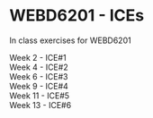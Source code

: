 # WEBD6201 - ICEs
In class exercises for WEBD6201

Week 2 - ICE#1 </br>
Week 4 - ICE#2 </br>
Week 6 - ICE#3 </br>
Week 9 - ICE#4 </br>
Week 11 - ICE#5 </br>
Week 13 - ICE#6 </br>
